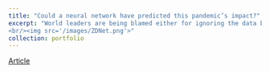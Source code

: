 ```yaml
---
title: "Could a neural network have predicted this pandemic’s impact?"
excerpt: "World leaders are being blamed either for ignoring the data belying the significance of the novel coronavirus, or paying too much attention to it. Perhaps it would help if neural networks made that data more relevant.
<br/><img src='/images/ZDNet.png'>"
collection: portfolio
---
```

[Article](https://www.zdnet.com/article/could-a-neural-network-have-predicted-this-pandemics-impact/)
